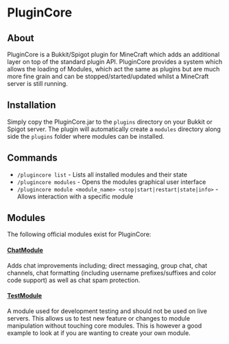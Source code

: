 # PluginCore

## About
PluginCore is a Bukkit/Spigot plugin for MineCraft which adds an additional layer on top of the standard plugin API. PluginCore provides a system which allows the loading of Modules, which act the same as plugins but are much more fine grain and can be stopped/started/updated whilst a MineCraft server is still running.


## Installation
Simply copy the PluginCore.jar to the `plugins` directory on your Bukkit or Spigot server. The plugin will automatically create a `modules` directory along side the `plugins` folder where modules can be installed.

## Commands

 * `/plugincore list` - Lists all installed modules and their state
 * `/plugincore modules` - Opens the modules graphical user interface
 * `/plugincore module <module_name> <stop|start|restart|state|info>` - Allows interaction with a specific module

## Modules

The following official modules exist for PluginCore:

#### [ChatModule](https://github.com/CodingBadgers/PluginCore/tree/master/Modules/ChatModule)
Adds chat improvements including; direct messaging, group chat, chat channels, chat formatting (including username prefixes/suffixes and color code support) as well as chat spam protection.

#### [TestModule](https://github.com/CodingBadgers/PluginCore/tree/master/Modules/TestModule)
A module used for development testing and should not be used on live servers. This allows us to test new feature or changes to module manipulation without touching core modules. This is however a good example to look at if you are wanting to create your own module.
